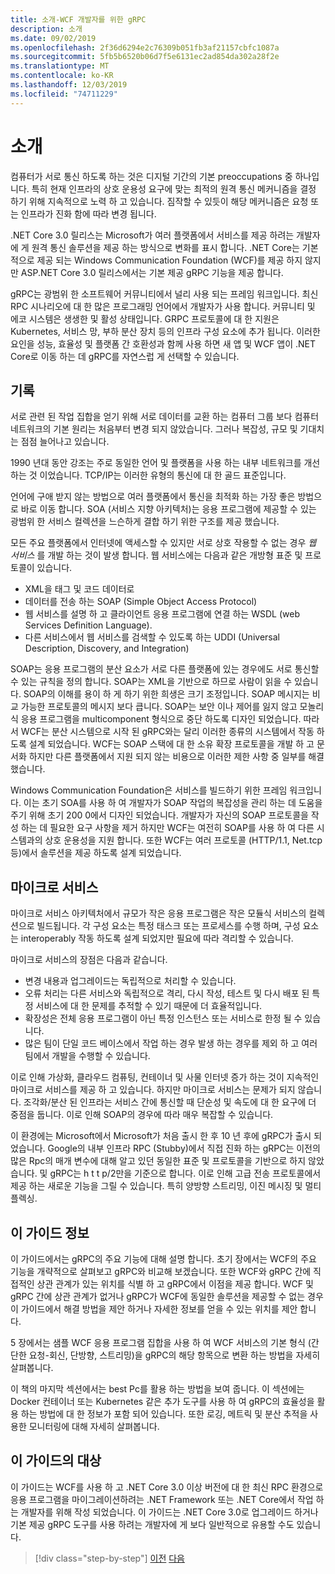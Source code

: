 ```yaml
---
title: 소개-WCF 개발자를 위한 gRPC
description: 소개
ms.date: 09/02/2019
ms.openlocfilehash: 2f36d6294e2c76309b051fb3af21157cbfc1087a
ms.sourcegitcommit: 5fb5b6520b06d7f5e6131ec2ad854da302a28f2e
ms.translationtype: MT
ms.contentlocale: ko-KR
ms.lasthandoff: 12/03/2019
ms.locfileid: "74711229"
---
```

# <a name="introduction"></a>소개

컴퓨터가 서로 통신 하도록 하는 것은 디지털 기간의 기본 preoccupations 중 하나입니다. 특히 현재 인프라의 상호 운용성 요구에 맞는 최적의 원격 통신 메커니즘을 결정 하기 위해 지속적으로 노력 하 고 있습니다. 짐작할 수 있듯이 해당 메커니즘은 요청 또는 인프라가 진화 함에 따라 변경 됩니다.

.NET Core 3.0 릴리스는 Microsoft가 여러 플랫폼에서 서비스를 제공 하려는 개발자에 게 원격 통신 솔루션을 제공 하는 방식으로 변화를 표시 합니다. .NET Core는 기본적으로 제공 되는 Windows Communication Foundation (WCF)를 제공 하지 않지만 ASP.NET Core 3.0 릴리스에서는 기본 제공 gRPC 기능을 제공 합니다.

gRPC는 광범위 한 소프트웨어 커뮤니티에서 널리 사용 되는 프레임 워크입니다. 최신 RPC 시나리오에 대 한 많은 프로그래밍 언어에서 개발자가 사용 합니다. 커뮤니티 및 에코 시스템은 생생한 및 활성 상태입니다. GRPC 프로토콜에 대 한 지원은 Kubernetes, 서비스 망, 부하 분산 장치 등의 인프라 구성 요소에 추가 됩니다. 이러한 요인을 성능, 효율성 및 플랫폼 간 호환성과 함께 사용 하면 새 앱 및 WCF 앱이 .NET Core로 이동 하는 데 gRPC를 자연스럽 게 선택할 수 있습니다.

## <a name="history"></a>기록

서로 관련 된 작업 집합을 얻기 위해 서로 데이터를 교환 하는 컴퓨터 그룹 보다 컴퓨터 네트워크의 기본 원리는 처음부터 변경 되지 않았습니다. 그러나 복잡성, 규모 및 기대치는 점점 늘어나고 있습니다.  

1990 년대 동안 강조는 주로 동일한 언어 및 플랫폼을 사용 하는 내부 네트워크를 개선 하는 것 이었습니다. TCP/IP는 이러한 유형의 통신에 대 한 골드 표준입니다.

언어에 구애 받지 않는 방법으로 여러 플랫폼에서 통신을 최적화 하는 가장 좋은 방법으로 바로 이동 합니다. SOA (서비스 지향 아키텍처)는 응용 프로그램에 제공할 수 있는 광범위 한 서비스 컬렉션을 느슨하게 결합 하기 위한 구조를 제공 했습니다.

모든 주요 플랫폼에서 인터넷에 액세스할 수 있지만 서로 상호 작용할 수 없는 경우 *웹 서비스* 를 개발 하는 것이 발생 합니다. 웹 서비스에는 다음과 같은 개방형 표준 및 프로토콜이 있습니다.

- XML을 태그 및 코드 데이터로
- 데이터를 전송 하는 SOAP (Simple Object Access Protocol)
- 웹 서비스를 설명 하 고 클라이언트 응용 프로그램에 연결 하는 WSDL (web Services Definition Language).
- 다른 서비스에서 웹 서비스를 검색할 수 있도록 하는 UDDI (Universal Description, Discovery, and Integration)

SOAP는 응용 프로그램의 분산 요소가 서로 다른 플랫폼에 있는 경우에도 서로 통신할 수 있는 규칙을 정의 합니다. SOAP는 XML을 기반으로 하므로 사람이 읽을 수 있습니다. SOAP의 이해를 용이 하 게 하기 위한 희생은 크기 조정입니다. SOAP 메시지는 비교 가능한 프로토콜의 메시지 보다 큽니다. SOAP는 보안 이나 제어를 잃지 않고 모놀리식 응용 프로그램을 multicomponent 형식으로 중단 하도록 디자인 되었습니다. 따라서 WCF는 분산 시스템으로 시작 된 gRPC와는 달리 이러한 종류의 시스템에서 작동 하도록 설계 되었습니다. WCF는 SOAP 스택에 대 한 소유 확장 프로토콜을 개발 하 고 문서화 하지만 다른 플랫폼에서 지원 되지 않는 비용으로 이러한 제한 사항 중 일부를 해결 했습니다.

Windows Communication Foundation은 서비스를 빌드하기 위한 프레임 워크입니다. 이는 초기 SOA를 사용 하 여 개발자가 SOAP 작업의 복잡성을 관리 하는 데 도움을 주기 위해 초기 200 0에서 디자인 되었습니다. 개발자가 자신의 SOAP 프로토콜을 작성 하는 데 필요한 요구 사항을 제거 하지만 WCF는 여전히 SOAP를 사용 하 여 다른 시스템과의 상호 운용성을 지원 합니다. 또한 WCF는 여러 프로토콜 (HTTP/1.1, Net.tcp 등)에서 솔루션을 제공 하도록 설계 되었습니다.

## <a name="microservices"></a>마이크로 서비스

마이크로 서비스 아키텍처에서 규모가 작은 응용 프로그램은 작은 모듈식 서비스의 컬렉션으로 빌드됩니다. 각 구성 요소는 특정 태스크 또는 프로세스를 수행 하며, 구성 요소는 interoperably 작동 하도록 설계 되었지만 필요에 따라 격리할 수 있습니다.

마이크로 서비스의 장점은 다음과 같습니다.

- 변경 내용과 업그레이드는 독립적으로 처리할 수 있습니다.
- 오류 처리는 다른 서비스와 독립적으로 격리, 다시 작성, 테스트 및 다시 배포 된 특정 서비스에 대 한 문제를 추적할 수 있기 때문에 더 효율적입니다.
- 확장성은 전체 응용 프로그램이 아닌 특정 인스턴스 또는 서비스로 한정 될 수 있습니다.
- 많은 팀이 단일 코드 베이스에서 작업 하는 경우 발생 하는 경우를 제외 하 고 여러 팀에서 개발을 수행할 수 있습니다.

이로 인해 가상화, 클라우드 컴퓨팅, 컨테이너 및 사물 인터넷 증가 하는 것이 지속적인 마이크로 서비스를 제공 하 고 있습니다. 하지만 마이크로 서비스는 문제가 되지 않습니다. 조각화/분산 된 인프라는 서비스 간에 통신할 때 단순성 및 속도에 대 한 요구에 더 중점을 둡니다. 이로 인해 SOAP의 경우에 따라 매우 복잡할 수 있습니다.

이 환경에는 Microsoft에서 Microsoft가 처음 출시 한 후 10 년 후에 gRPC가 출시 되었습니다. Google의 내부 인프라 RPC (Stubby)에서 직접 진화 하는 gRPC는 이전의 많은 Rpc의 매개 변수에 대해 알고 있던 동일한 표준 및 프로토콜을 기반으로 하지 않았습니다. 및 gRPC는 h t t p/2만을 기준으로 합니다. 이로 인해 고급 전송 프로토콜에서 제공 하는 새로운 기능을 그릴 수 있습니다. 특히 양방향 스트리밍, 이진 메시징 및 멀티플렉싱.

## <a name="about-this-guide"></a>이 가이드 정보

이 가이드에서는 gRPC의 주요 기능에 대해 설명 합니다. 초기 장에서는 WCF의 주요 기능을 개략적으로 살펴보고 gRPC와 비교해 보겠습니다. 또한 WCF와 gRPC 간에 직접적인 상관 관계가 있는 위치를 식별 하 고 gRPC에서 이점을 제공 합니다. WCF 및 gRPC 간에 상관 관계가 없거나 gRPC가 WCF에 동일한 솔루션을 제공할 수 없는 경우이 가이드에서 해결 방법을 제안 하거나 자세한 정보를 얻을 수 있는 위치를 제안 합니다.

5 장에서는 샘플 WCF 응용 프로그램 집합을 사용 하 여 WCF 서비스의 기본 형식 (간단한 요청-회신, 단방향, 스트리밍)을 gRPC의 해당 항목으로 변환 하는 방법을 자세히 살펴봅니다.

이 책의 마지막 섹션에서는 best Pc를 활용 하는 방법을 보여 줍니다. 이 섹션에는 Docker 컨테이너 또는 Kubernetes 같은 추가 도구를 사용 하 여 gRPC의 효율성을 활용 하는 방법에 대 한 정보가 포함 되어 있습니다. 또한 로깅, 메트릭 및 분산 추적을 사용한 모니터링에 대해 자세히 살펴봅니다.

## <a name="who-this-guide-is-for"></a>이 가이드의 대상

이 가이드는 WCF를 사용 하 고 .NET Core 3.0 이상 버전에 대 한 최신 RPC 환경으로 응용 프로그램을 마이그레이션하려는 .NET Framework 또는 .NET Core에서 작업 하는 개발자를 위해 작성 되었습니다. 이 가이드는 .NET Core 3.0로 업그레이드 하거나 기본 제공 gRPC 도구를 사용 하려는 개발자에 게 보다 일반적으로 유용할 수도 있습니다.

>[!div class="step-by-step"]
>[이전](index.md)
>[다음](grpc-overview.md)
